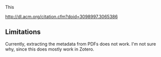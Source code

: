 This 


http://dl.acm.org/citation.cfm?doid=3098997.3065386

## Limitations

Currently, extracting the metadata from PDFs does not work. I'm not sure why, since this does mostly work in Zotero.